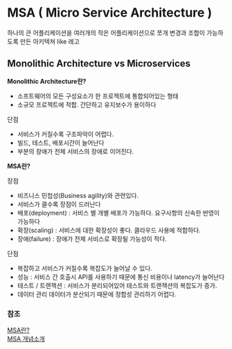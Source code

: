 # MSA ( Micro Service Architecture )
하나의 큰 어플리케이션을 여러개의 작은 어플리케이션으로 쪼개 변경과 조합이 가능하도록 만든 아키텍쳐 like 레고

## Monolithic Architecture vs Microservices
**Monolithic Architecture란?**
 - 소프트웨어의 모든 구성요소가 한 프로젝트에 통합되어있는 형태
 - 소규모 프로젝트에 적합. 간단하고 유지보수가 용이하다

단점
- 서비스가 커질수록 구조파악이 어렵다.
- 빌드, 테스트, 배포시간이 늘어난다
- 부분의 장애가 전체 서비스의 장애로 이어진다.

**MSA란?**

장점 
- 비즈니스 민첩성(Business agility)와 관련있다.
- 서비스가 클수록 장점이 드러난다
- 배포(deployment) : 서비스 별 개별 배포가 가능하다. 요구사항의 신속한 반영이 가능하다
- 확장(scaling) : 서비스에 대한 확장성이 좋다. 클라우드 사용에 적합하다.
- 장애(failure) : 장애가 전체 서비스로 확장될 가능성이 적다.

단점
 - 복잡하고 서비스가 커질수록 복잡도가 늘어날 수 있다.
 - 성능 : 서비스 간 호출시 API를 사용하기 때문에 통신 비용이나 latency가 늘어난다
 - 테스트 / 트랜잭션 : 서비스가 분리되어있어 테스트와 트랜잭션의 복잡도가 증가.
 - 데이터 관리 데이터가 분산되기 때문에 정합성 관리하기 어렵다.



### 참조
[MSA란?](https://velog.io/@tedigom/MSA-%EC%A0%9C%EB%8C%80%EB%A1%9C-%EC%9D%B4%ED%95%B4%ED%95%98%EA%B8%B0-1-MSA%EC%9D%98-%EA%B8%B0%EB%B3%B8-%EA%B0%9C%EB%85%90-3sk28yrv0e)<br>
[MSA 개념소개](http://clipsoft.co.kr/wp/blog/%EB%A7%88%EC%9D%B4%ED%81%AC%EB%A1%9C%EC%84%9C%EB%B9%84%EC%8A%A4-%EC%95%84%ED%82%A4%ED%85%8D%EC%B2%98msa-%EA%B0%9C%EB%85%90/)<br>
